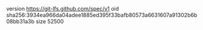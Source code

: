 version https://git-lfs.github.com/spec/v1
oid sha256:3934ea966da04adee1885ed395f33bafb80573a6631607a91302b6b08bb31a3b
size 52500
